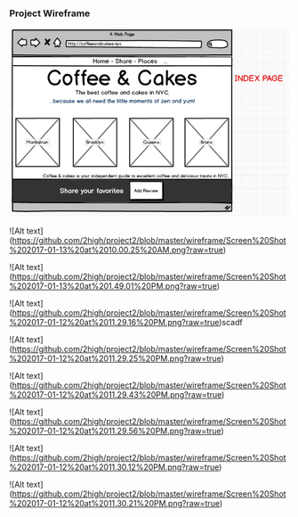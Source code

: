 ### Project Wireframe

![Alt text](https://github.com/2high/project2/blob/master/wireframe/Screen%20Shot%202017-01-13%20at%201.48.29%20PM.png?raw=true)

![Alt text] (https://github.com/2high/project2/blob/master/wireframe/Screen%20Shot%202017-01-13%20at%2010.00.25%20AM.png?raw=true)

![Alt text] (https://github.com/2high/project2/blob/master/wireframe/Screen%20Shot%202017-01-13%20at%201.49.01%20PM.png?raw=true)

![Alt text] (https://github.com/2high/project2/blob/master/wireframe/Screen%20Shot%202017-01-12%20at%2011.29.16%20PM.png?raw=true)scadf

![Alt text] (https://github.com/2high/project2/blob/master/wireframe/Screen%20Shot%202017-01-12%20at%2011.29.25%20PM.png?raw=true)

![Alt text] (https://github.com/2high/project2/blob/master/wireframe/Screen%20Shot%202017-01-12%20at%2011.29.43%20PM.png?raw=true)

![Alt text] (https://github.com/2high/project2/blob/master/wireframe/Screen%20Shot%202017-01-12%20at%2011.29.56%20PM.png?raw=true)

![Alt text] (https://github.com/2high/project2/blob/master/wireframe/Screen%20Shot%202017-01-12%20at%2011.30.12%20PM.png?raw=true)

![Alt text] (https://github.com/2high/project2/blob/master/wireframe/Screen%20Shot%202017-01-12%20at%2011.30.21%20PM.png?raw=true)
